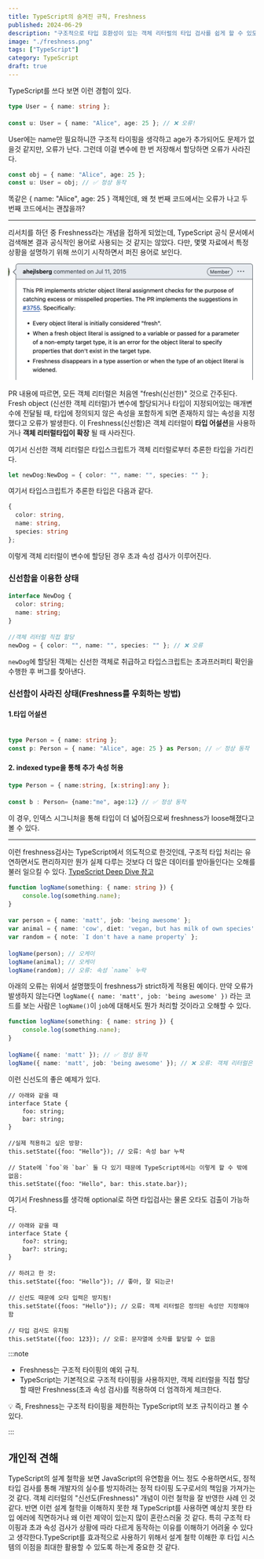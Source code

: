 ```yaml
---
title: TypeScript의 숨겨진 규칙, Freshness
published: 2024-06-29
description: "구조적으로 타입 호환성이 있는 객체 리터럴의 타입 검사를 쉽게 할 수 있도록 해주는 신선도(Freshness)개념"
image: "./freshness.png"
tags: ["TypeScript"]
category: TypeScript
draft: true
---
```


TypeScript를 쓰다 보면 이런 경험이 있다.

```typescript
type User = { name: string };

const u: User = { name: "Alice", age: 25 }; // ❌ 오류!

```

User에는 name만 필요하니깐 구조적 타이핑을 생각하고 age가 추가되어도 문제가 없을것 같지만, 오류가 난다.
그런데 이걸 변수에 한 번 저장해서 할당하면 오류가 사라진다.

```typescript
const obj = { name: "Alice", age: 25 };
const u: User = obj; // ✅ 정상 동작

```

똑같은 { name: "Alice", age: 25 } 객체인데, 왜 첫 번째 코드에서는 오류가 나고 두 번째 코드에서는 괜찮을까?

---

리서치를 하던 중 Freshness라는 개념을 접하게 되었는데, TypeScript 공식 문서에서 검색해본 결과 공식적인 용어로 사용되는 것 같지는 않았다. 다만, 몇몇 자료에서 특정 상황을 설명하기 위해 쓰이기 시작하면서 퍼진 용어로 보인다.

![image](../../../assets/images/freshness/a.png)

PR 내용에 따르면,
모든 객체 리터럴은 처음엔 "fresh(신선한)" 것으로 간주된다.
Fresh object (신선한 객체 리터럴)가 변수에 할당되거나 타입이 지정되어있는 매개변수에 전달될 때, 타입에 정의되지 않은 속성을 포함하게 되면 존재하지 않는 속성을 지정했다고 오류가 발생한다.
이 Freshness(신선함)은 객체 리터럴이 **타입 어설션**을 사용하거나 **객체 리터럴타입이 확장** 될 때 사라진다.

여기서 신선한 객체 리터럴은 타입스크립트가 객체 리터럴로부터 추론한 타입을 가리킨다.  

```typescript
let newDog:NewDog = { color: "", name: "", species: "" };

```

여기서 타입스크립트가 추론한 타입은 다음과 같다.

```typescript
{
  color: string,
  name: string,
  species: string 
};

```

이렇게 객체 리터럴이 변수에 할당된 경우 초과 속성 검사가 이루어진다.

### 신선함을 이용한 상태

```typescript
interface NewDog {
  color: string;
  name: string;
}

//객체 리터럴 직접 할당
newDog = { color: "", name: "", species: "" }; // ❌ 오류

```

`newDog`에 할당된 객체는 신선한 객체로 취급하고 타입스크립트는 초과프러퍼티 확인을 수행한 후 버그를 찾아낸다.

### 신선함이 사라진 상태(Freshness를 우회하는 방법)

#### 1.타입 어설션

```typescript

type Person = { name: string };
const p: Person = { name: "Alice", age: 25 } as Person; // ✅ 정상 동작


```

#### 2. indexed type을 통해 추가 속성 허용

```typescript
type Person = { name:string, [x:string]:any };

const b : Person= {name:"me", age:12} // ✅ 정상 동작

```

이 경우, 인덱스 시그니처을 통해 타입이 더 넓어짐으로써 freshness가 loose해졌다고 볼 수 있다.

---

이런 freshness검사는 TypeScript에서 의도적으로 한것인데, 구조적 타입 처리는 유연하면서도 편리하지만 뭔가 실제 다루는 것보다 더 많은 데이터를 받아들인다는 오해를 불러 일으킬 수 있다. [TypeScript Deep Dive 참고]("https://radlohead.gitbook.io/typescript-deep-dive/type-system/freshness")

```typescript
function logName(something: { name: string }) {
    console.log(something.name);
}

var person = { name: 'matt', job: 'being awesome' };
var animal = { name: 'cow', diet: 'vegan, but has milk of own species' };
var random = { note: `I don't have a name property` };

logName(person); // 오케이
logName(animal); // 오케이
logName(random); // 오류: 속성 `name` 누락

```

아래의 오류는 위에서 설명했듯이 freshness가 strict하게 적용된 예이다. 만약 오류가 발생하지 않는다면 `logName({ name: 'matt', job: 'being awesome' })` 라는 코드를 보는 사람은 `logName()`이 `job`에 대해서도 뭔가 처리할 것이라고 오해할 수 있다.

```typescript
function logName(something: { name: string }) {
    console.log(something.name);
}

logName({ name: 'matt' }); // ✅ 정상 동작
logName({ name: 'matt', job: 'being awesome' }); // ❌ 오류: 객체 리터럴은 정의된 속성만 지정해야 함. 여기서 `job`은 불필요.

```

이런 신선도의 좋은 예제가 있다.

```tsx
// 아래와 같을 때
interface State {
    foo: string;
    bar: string;
}

//실제 적용하고 싶은 방향:
this.setState({foo: "Hello"}); // 오류: 속성 bar 누락

// State에 `foo`와 `bar` 둘 다 있기 때문에 TypeScript에서는 이렇게 할 수 밖에 없음: 
this.setState({foo: "Hello", bar: this.state.bar});

```

여기서 Freshness를 생각해 optional로 하면 타입검사는 물론 오타도 검출이 가능하다.

```tsx
// 아래와 같을 때
interface State {
    foo?: string;
    bar?: string;
}

// 하려고 한 것: 
this.setState({foo: "Hello"}); // 좋아, 잘 되는군!

// 신선도 때문에 오타 입력은 방지됨!
this.setState({foos: "Hello"}); // 오류: 객체 리터럴은 정의된 속성만 지정해야 함

// 타입 검사도 유지됨
this.setState({foo: 123}); // 오류: 문자열에 숫자를 할당할 수 없음

```

:::note

- Freshness는 구조적 타이핑의 예외 규칙.
- TypeScript는 기본적으로 구조적 타이핑을 사용하지만,
객체 리터럴을 직접 할당할 때만 Freshness(초과 속성 검사)를 적용하여 더 엄격하게 체크한다.

💡 즉, Freshness는 구조적 타이핑을 제한하는 TypeScript의 보조 규칙이라고 볼 수 있다.

:::

## 개인적 견해  

TypeScript의 설계 철학을 보면 JavaScript의 유연함을 어느 정도 수용하면서도, 정적 타입 검사를 통해 개발자의 실수를 방지하려는 정적 타이핑 도구로서의 책임을 가져가는 것 같다. 객체 리터럴의 "신선도(Freshness)" 개념이 이런 철학을 잘 반영한 사례 인 것 같다. 반면 이런 설계 철학을 이해하지 못한 채 TypeScript를 사용하면 예상치 못한 타입 에러에 직면하거나 왜 이런 제약이 있는지 많이 혼란스러울 것 같다. 특히 구조적 타이핑과 초과 속성 검사가 상황에 따라 다르게 동작하는 이유를 이해하기 어려울 수 있다고 생각한다.TypeScript를 효과적으로 사용하기 위해서 설계 철학 이해한 후 타입 시스템의 이점을 최대한 활용할 수 있도록 하는게 중요한 것 같다.
